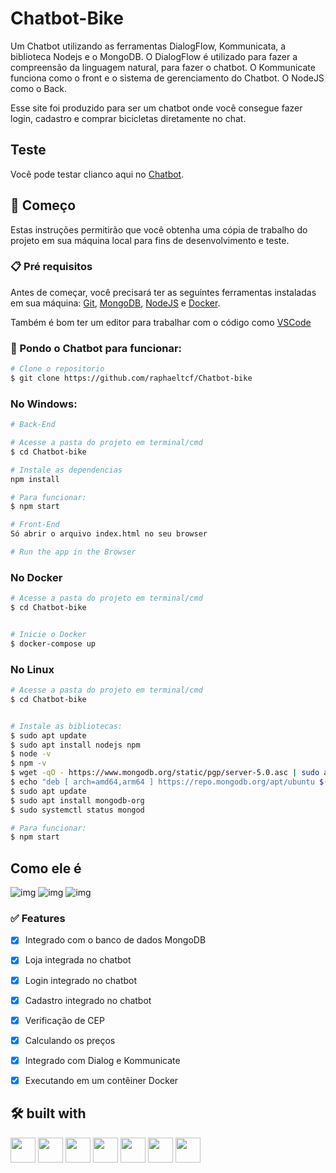 # Chatbot-Bike

Um Chatbot utilizando as ferramentas DialogFlow, Kommunicata, a biblioteca Nodejs e o MongoDB. 
O DialogFlow é utilizado para fazer a compreensão da linguagem natural, para fazer o chatbot. 
O Kommunicate funciona como o front e o sistema de gerenciamento do Chatbot. 
O NodeJS como o Back.

Esse site foi produzido para ser um chatbot onde você consegue fazer login, cadastro e comprar bicicletas diretamente no chat. 

## Teste 

Você pode testar clianco aqui no [Chatbot](https://chatbot-secreto.vercel.app/).

## 🚀 Começo

Estas instruções permitirão que você obtenha uma cópia de trabalho do projeto em sua máquina local para fins de desenvolvimento e teste.

### 📋 Pré requisitos

Antes de começar, você precisará ter as seguintes ferramentas instaladas em sua máquina:
[Git](https://git-scm.com), 
[MongoDB](https://www.mongodb.com/), 
[NodeJS](https://nodejs.org/en) e
[Docker](https://www.docker.com/).

Também é bom ter um editor para trabalhar com o código como [VSCode](https://code.visualstudio.com/)

### 🎲 Pondo o Chatbot para funcionar:

```bash
# Clone o repositorio
$ git clone https://github.com/raphaeltcf/Chatbot-bike
```

### No Windows: 

```bash
# Back-End

# Acesse a pasta do projeto em terminal/cmd
$ cd Chatbot-bike

# Instale as dependencias
npm install 

# Para funcionar:
$ npm start

# Front-End
Só abrir o arquivo index.html no seu browser

# Run the app in the Browser
```

### No Docker
```bash
# Acesse a pasta do projeto em terminal/cmd
$ cd Chatbot-bike


# Inicie o Docker 
$ docker-compose up


```
### No Linux

```bash
# Acesse a pasta do projeto em terminal/cmd
$ cd Chatbot-bike


# Instale as bibliotecas: 
$ sudo apt update
$ sudo apt install nodejs npm
$ node -v
$ npm -v
$ wget -qO - https://www.mongodb.org/static/pgp/server-5.0.asc | sudo apt-key add -
$ echo "deb [ arch=amd64,arm64 ] https://repo.mongodb.org/apt/ubuntu $(lsb_release -cs)/mongodb-org/5.0 multiverse" | sudo tee /etc/apt/sources.list.d/mongodb-org-5.0.list
$ sudo apt update
$ sudo apt install mongodb-org
$ sudo systemctl status mongod

# Para funcionar: 
$ npm start

```

## Como ele é
![img](https://i.ibb.co/N7xD8LY/Chat1.png)
![img](https://i.ibb.co/rcXtCKm/chat-2.png)
![img](https://i.ibb.co/wKw1zw4/chat-3.png)

### ✅ Features

- [x] Integrado com o banco de dados MongoDB
- [x] Loja integrada no chatbot 
- [x] Login integrado no chatbot
- [x] Cadastro integrado no chatbot
- [x] Verificação de CEP
- [x] Calculando os preços
- [x] Integrado com Dialog e Kommunicate
- [x] Executando em um contêiner Docker
 


## 🛠️ built with
<img src="https://cdn.jsdelivr.net/gh/devicons/devicon/icons/nodejs/nodejs-original.svg" width="40" height="40" />  <img src="https://cdn.jsdelivr.net/gh/devicons/devicon/icons/docker/docker-original.svg" width="40" height="40" />  <img src="https://cdn.jsdelivr.net/gh/devicons/devicon/icons/html5/html5-original.svg" width="40" height="40" /> <img src="https://cdn.jsdelivr.net/gh/devicons/devicon/icons/css3/css3-original.svg" width="40" height="40" /> <img src="https://cdn.jsdelivr.net/gh/devicons/devicon/icons/javascript/javascript-original.svg" width="40" height="40" />
<img src="https://cdn.jsdelivr.net/gh/devicons/devicon/icons/mongodb/mongodb-original.svg" width="40" height="40" /> <img src="https://cdn.jsdelivr.net/gh/devicons/devicon/icons/googlecloud/googlecloud-original.svg" width="40" height="40" />  
          
